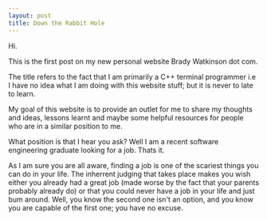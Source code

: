 ```yaml
---
layout: post
title: Down the Rabbit Hole
---
```


Hi.

This is the first post on my new personal website Brady Watkinson dot com.

The title refers to the fact that I am primarily a C++ terminal programmer i.e I have no idea what I am doing with this website stuff; but it is never to late to learn. 

My goal of this website is to provide an outlet for me to share my thoughts and ideas, lessons learnt and maybe some helpful resources for people who are in a similar position to me.

What position is that I hear you ask? Well I am a recent software engineering graduate looking for a job. Thats it. 

As I am sure you are all aware, finding a job is one of the scariest things you can do in your life. The inherrent judging that takes place makes you wish either you already had a great job (made worse by the fact that your parents probably already do) or that you could never have a job in your life and just bum around. Well, you know the second one isn't an option, and you know you are capable of the first one; you have no excuse.

